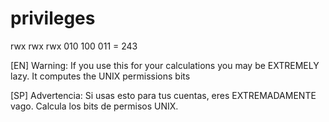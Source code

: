 # privileges
rwx rwx rwx
010 100 011 = 243

[EN]
Warning: If you use this for your calculations you may be EXTREMELY lazy.
It computes the UNIX permissions bits

[SP]
Advertencia: Si usas esto para tus cuentas, eres EXTREMADAMENTE vago.
Calcula los bits de permisos UNIX.
